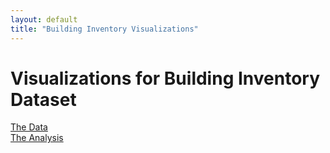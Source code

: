```yaml
---
layout: default
title: "Building Inventory Visualizations"
---
```


# Visualizations for Building Inventory Dataset

[The Data](https://raw.githubusercontent.com/UIUC-iSchool-DataViz/is445_data/main/building_inventory.csv)  
[The Analysis](https://github.com/xenotopia/homework6/blob/main/Workbook.ipynb)

